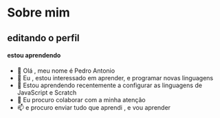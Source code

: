 # Sobre mim

## editando o perfil

#### estou aprendendo


- 👋 Olá , meu nome é Pedro Antonio
- 👀 Eu , estou interessado em aprender, e programar novas linguagens  
- 🌱 Estou aprendendo recentemente a configurar as linguagens de JavaScript e Scratch
- 💞️ Eu procuro colaborar com a minha atenção
- 📫 e procuro enviar tudo que aprendi , e vou aprender 

<!---
p3drolenda/p3drolenda is a ✨ special ✨ repository because its `README.md` (this file) appears on your GitHub profile.
You can click the Preview link to take a look at your changes.
--->
